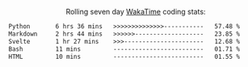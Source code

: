 <p align="center">Rolling seven day <a href='https://wakatime.com/'> WakaTime</a> coding stats:</p>
<!--START_SECTION:waka-->

```txt
Python       6 hrs 36 mins   >>>>>>>>>>>>>>-----------   57.48 %
Markdown     2 hrs 44 mins   >>>>>>-------------------   23.85 %
Svelte       1 hr 27 mins    >>>----------------------   12.68 %
Bash         11 mins         -------------------------   01.71 %
HTML         10 mins         -------------------------   01.55 %
```

<!--END_SECTION:waka-->

